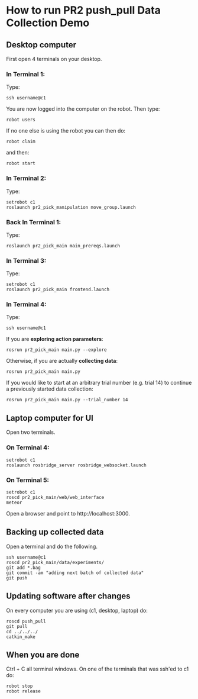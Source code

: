 # How to run PR2 push_pull Data Collection Demo

## Desktop computer

First open 4 terminals on your desktop.

### In Terminal 1:
Type:

```
ssh username@c1
```

You are now logged into the computer on the robot.
Then type:

```
robot users 
```

If no one else is using the robot you can then do:

```
robot claim
```

and then:

```
robot start
```

### In Terminal 2:
Type:

```
setrobot c1 
roslaunch pr2_pick_manipulation move_group.launch
```

### Back In Terminal 1:
Type:

```
roslaunch pr2_pick_main main_prereqs.launch
```

### In Terminal 3:
Type:

```
setrobot c1
roslaunch pr2_pick_main frontend.launch
```

### In Terminal 4:
Type:

```
ssh username@c1
```

If you are __exploring action parameters__:

```
rosrun pr2_pick_main main.py --explore
```

Otherwise, if you are actually __collecting data__:

```
rosrun pr2_pick_main main.py
```

If you would like to start at an arbitrary trial number (e.g. trial 14) to continue a previously started data collection:

```
rosrun pr2_pick_main main.py --trial_number 14
```

## Laptop computer for UI

Open two terminals.

### On Terminal 4:

```
setrobot c1
roslaunch rosbridge_server rosbridge_websocket.launch
```

### On Terminal 5:

```
setrobot c1
roscd pr2_pick_main/web/web_interface
meteor
```

Open a browser and point to http://localhost:3000.


## Backing up collected data

Open a terminal and do the following.

```
ssh username@c1
roscd pr2_pick_main/data/experiments/
git add *.bag
git commit -am "adding next batch of collected data"
git push
```

## Updating software after changes

On every computer you are using (c1, desktop, laptop) do:

```
roscd push_pull
git pull
cd ../../../
catkin_make
```

## When you are done

Ctrl + C all terminal windows. On one of the terminals that was ssh'ed to c1 do:

```
robot stop
robot release
```




